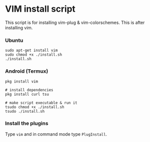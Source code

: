 # VIM install script
This script is for installing vim-plug & vim-colorschemes. This is after installing vim.

### Ubuntu
```
sudo apt-get install vim
sudo chmod +x ./install.sh
./install.sh
```

### Android (Termux)
```
pkg install vim

# install dependencies
pkg install curl tsu

# make script executable & run it
tsudo chmod +x ./install.sh
tsudo ./install.sh
```

### Install the plugins
Type ```vim``` and in command mode type ```PlugInstall```.